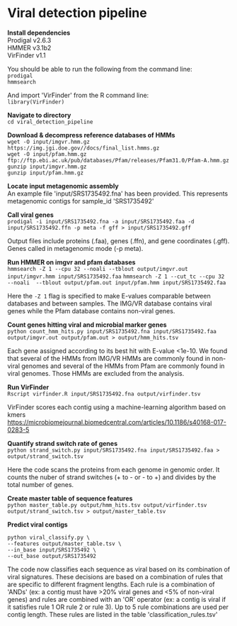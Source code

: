 # Viral detection pipeline

<b>  Install dependencies </b>  
Prodigal v2.6.3   
HMMER v3.1b2  
VirFinder v1.1  

You should be able to run the following from the command line:  
`prodigal`  
`hmmsearch`

And import 'VirFinder' from the R command line:  
`library(VirFinder)`  

<b> Navigate to directory </b>  
`cd viral_detection_pipeline`

<b> Download & decompress reference databases of HMMs  </b>  
`wget -O input/imgvr.hmm.gz https://img.jgi.doe.gov//docs/final_list.hmms.gz`  
`wget -O input/pfam.hmm.gz ftp://ftp.ebi.ac.uk/pub/databases/Pfam/releases/Pfam31.0/Pfam-A.hmm.gz`
`gunzip input/imgvr.hmm.gz`  
`gunzip input/pfam.hmm.gz`  

<b> Locate input metagenomic assembly </b>  
An example file 'input/SRS1735492.fna' has been provided. This represents metagenomic contigs for sample_id 'SRS1735492'  

<b> Call viral genes </b>  
`prodigal -i input/SRS1735492.fna -a input/SRS1735492.faa -d input/SRS1735492.ffn -p meta -f gff > input/SRS1735492.gff `

Output files include proteins (.faa), genes (.ffn), and gene coordinates (.gff). Genes called in metagenomic mode (-p meta).

<b> Run HMMER on imgvr and pfam databases </b>  
`hmmsearch -Z 1 --cpu 32 --noali --tblout output/imgvr.out input/imgvr.hmm input/SRS1735492.faa`
`hmmsearch -Z 1 --cut_tc --cpu 32 --noali  --tblout output/pfam.out input/pfam.hmm input/SRS1735492.faa`

Here the `-Z 1` flag is specified to make E-values comparable between databases and between samples. The IMG/VR database contains viral genes while the Pfam database contains non-viral genes.

<b> Count genes hitting viral and microbial marker genes </b>  
 `python count_hmm_hits.py input/SRS1735492.fna input/SRS1735492.faa output/imgvr.out output/pfam.out > output/hmm_hits.tsv`
 
Each gene assigned according to its best hit with E-value <1e-10. We found that several of the HMMs from IMG/VR HMMs are commonly found in non-viral genomes and several of the HMMs from Pfam are commonly found in viral genomes. Those HMMs are excluded from the analysis.

<b> Run VirFinder </b>  
`Rscript virfinder.R input/SRS1735492.fna output/virfinder.tsv`  

VirFinder scores each contig using a machine-learning algorithm based on kmers  
https://microbiomejournal.biomedcentral.com/articles/10.1186/s40168-017-0283-5

<b> Quantify strand switch rate of genes </b>  
`python strand_switch.py input/SRS1735492.fna input/SRS1735492.faa > output/strand_switch.tsv`  

Here the code scans the proteins from each genome in genomic order. It counts the nuber of strand switches (+ to - or - to +) and divides by the total number of genes.

<b> Create master table of sequence features </b>  
`python master_table.py output/hmm_hits.tsv output/virfinder.tsv output/strand_switch.tsv > output/master_table.tsv`  

<b> Predict viral contigs </b>  
```
python viral_classify.py \
--features output/master_table.tsv \
--in_base input/SRS1735492 \
--out_base output/SRS1735492
```

The code now classifies each sequence as viral based on its combination of viral signatures. These decisions are based on a combination of rules that are specific to different fragment lengths. Each rule is a combination of 'ANDs' (ex: a contig must have >20% viral genes and <5% of non-viral genes) and rules are combined with an 'OR' operator (ex: a contig is viral if it satisfies rule 1 OR rule 2 or rule 3). Up to 5 rule combinations are used per contig length. These rules are listed in the table 'classification_rules.tsv'




